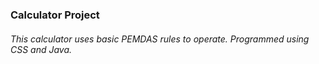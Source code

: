 ### Calculator Project

###### This calculator uses basic PEMDAS rules to operate. Programmed using CSS and Java.
